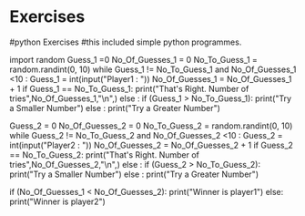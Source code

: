 # Exercises
#python Exercises 
#this included simple python programmes. 

import random
Guess_1 =0
No_Of_Guesses_1 = 0
No_To_Guess_1 =  random.randint(0, 10)
while Guess_1 != No_To_Guess_1 and No_Of_Guesses_1 <10 :
    Guess_1 = int(input("Player1 : "))
    No_Of_Guesses_1 = No_Of_Guesses_1 + 1
    if Guess_1 == No_To_Guess_1:
         print("That's Right. Number of tries",No_Of_Guesses_1,"\n",)
    else :
        if (Guess_1 > No_To_Guess_1):
            print("Try a Smaller Number")
        else :
            print("Try a Greater Number")
 
Guess_2 = 0
No_Of_Guesses_2 = 0
No_To_Guess_2 =  random.randint(0, 10)
while Guess_2 != No_To_Guess_2 and No_Of_Guesses_2 <10 :
    Guess_2 = int(input("Player2 : "))
    No_Of_Guesses_2 = No_Of_Guesses_2 + 1
    if Guess_2 == No_To_Guess_2:
         print("That's Right. Number of tries",No_Of_Guesses_2,"\n",)
    else :
        if (Guess_2 > No_To_Guess_2):
            print("Try a Smaller Number")
        else :
            print("Try a Greater Number")
            
if (No_Of_Guesses_1 < No_Of_Guesses_2):
    print("Winner is player1")
else:
    print("Winner is player2")   
